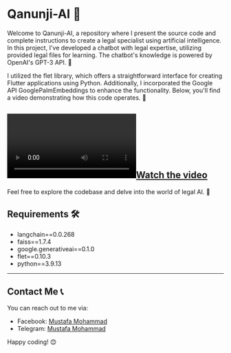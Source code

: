 # Qanunji-AI 🤖

Welcome to Qanunji-AI, a repository where I present the source code and complete instructions to create a legal specialist using artificial intelligence. In this project, I've developed a chatbot with legal expertise, utilizing provided legal files for learning. The chatbot's knowledge is powered by OpenAI's GPT-3 API. 🧠

I utilized the flet library, which offers a straightforward interface for creating Flutter applications using Python. Additionally, I incorporated the Google API GooglePalmEmbeddings to enhance the functionality. Below, you'll find a video demonstrating how this code operates. 🎥

[![Watch the video](https://github.com/Aliraqimustafa/Qanunji-AI/blob/main/iraq_2023.mp4)](https://github.com/Aliraqimustafa/Qanunji-AI/blob/main/iraq_2023.mp4)
---

Feel free to explore the codebase and delve into the world of legal AI. 🚀

## Requirements 🛠️

- langchain==0.0.268
- faiss==1.7.4
- google.generativeai==0.1.0
- flet==0.10.3
- python==3.9.13
---

## Contact Me 📞

You can reach out to me via:
- Facebook: [Mustafa Mohammad](https://www.facebook.com/profile.php?id=100049592914479)
- Telegram: [Mustafa Mohammad](https://t.me/ha12qw)

Happy coding! 😊

